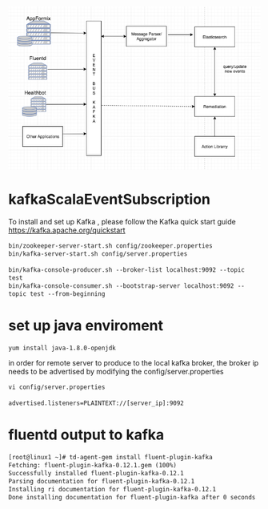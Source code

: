![highlevel](/images/highlevel.png)

# kafkaScalaEventSubscription

To install and set up Kafka , please follow the Kafka quick start guide https://kafka.apache.org/quickstart
```
bin/zookeeper-server-start.sh config/zookeeper.properties
bin/kafka-server-start.sh config/server.properties

bin/kafka-console-producer.sh --broker-list localhost:9092 --topic test
bin/kafka-console-consumer.sh --bootstrap-server localhost:9092 --topic test --from-beginning
```


# set up java enviroment
```
yum install java-1.8.0-openjdk
```


in order for remote server to produce to the local kafka broker, the broker ip needs to be advertised by modifying the config/server.properties
```
vi config/server.properties

advertised.listeners=PLAINTEXT://[server_ip]:9092
```

# fluentd output to kafka

```
[root@linux1 ~]# td-agent-gem install fluent-plugin-kafka
Fetching: fluent-plugin-kafka-0.12.1.gem (100%)
Successfully installed fluent-plugin-kafka-0.12.1
Parsing documentation for fluent-plugin-kafka-0.12.1
Installing ri documentation for fluent-plugin-kafka-0.12.1
Done installing documentation for fluent-plugin-kafka after 0 seconds
```
